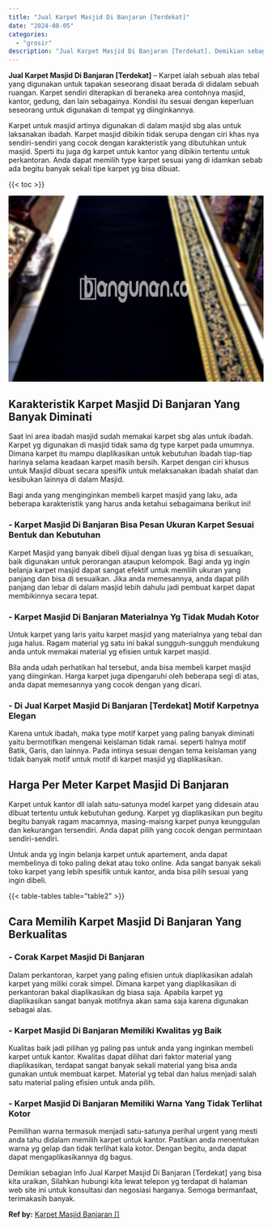 ```yaml
---
title: "Jual Karpet Masjid Di Banjaran [Terdekat]"
date: "2024-08-05"
categories: 
  - "grosir"
description: "Jual Karpet Masjid Di Banjaran [Terdekat]. Demikian sebagian Info Jual Karpet Masjid Di Banjaran [Terdekat] yang bisa kita uraikan, Silahkan hubungi kita l..."
---
```


**Jual Karpet Masjid Di Banjaran \[Terdekat\]** – Karpet ialah sebuah alas tebal yang digunakan untuk tapakan seseorang disaat berada di didalam sebuah ruangan. Karpet sendiri diterapkan di beraneka area contohnya masjid, kantor, gedung, dan lain sebagainya. Kondisi itu sesuai dengan keperluan seseorang untuk digunakan di tempat yg diinginkannya.

Karpet untuk masjid artinya digunakan di dalam masjid sbg alas untuk laksanakan ibadah. Karpet masjid dibikin tidak serupa dengan ciri khas nya sendiri-sendiri yang cocok dengan karakteristik yang dibutuhkan untuk masjid. Sperti itu juga dg karpet untuk kantor yang dibikin tertentu untuk perkantoran. Anda dapat memilih type karpet sesuai yang di idamkan sebab ada begitu banyak sekali tipe karpet yg bisa dibuat.

{{< toc >}}

![Jual Karpet Masjid Di Banjaran [Terdekat]](/images/grosir-karpet-murah-78.png)

## Karakteristik Karpet Masjid Di Banjaran Yang Banyak Diminati

Saat ini area ibadah masjid sudah memakai karpet sbg alas untuk ibadah. Karpet yg digunakan di masjid tidak sama dg type karpet pada umumnya. Dimana karpet itu mampu diaplikasikan untuk kebutuhan ibadah tiap-tiap harinya selama keadaan karpet masih bersih. Karpet dengan ciri khusus untuk Masjid dibuat secara spesifik untuk melaksanakan ibadah shalat dan kesibukan lainnya di dalam Masjid.

Bagi anda yang menginginkan membeli karpet masjid yang laku, ada beberapa karakteristik yang harus anda ketahui sebagaimana berikut ini!

### \- Karpet Masjid Di Banjaran Bisa Pesan Ukuran Karpet Sesuai Bentuk dan Kebutuhan

Karpet Masjid yang banyak dibeli dijual dengan luas yg bisa di sesuaikan, baik digunakan untuk perorangan ataupun kelompok. Bagi anda yg ingin belanja karpet masjid dapat sangat efektif untuk memliih ukuran yang panjang dan bisa di sesuaikan. Jika anda memesannya, anda dapat pilih panjang dan lebar di dalam masjid lebih dahulu jadi pembuat karpet dapat membikinnya secara tepat.

### \- Karpet Masjid Di Banjaran Materialnya Yg Tidak Mudah Kotor

Untuk karpet yang laris yaitu karpet masjid yang materialnya yang tebal dan juga halus. Ragam material yg satu ini bakal sungguh-sungguh mendukung anda untuk memakai material yg efisien untuk karpet masjid.

Bila anda udah perhatikan hal tersebut, anda bisa membeli karpet masjid yang diinginkan. Harga karpet juga dipengaruhi oleh beberapa segi di atas, anda dapat memesannya yang cocok dengan yang dicari.

### \- Di Jual Karpet Masjid Di Banjaran \[Terdekat\] Motif Karpetnya Elegan

Karena untuk ibadah, maka type motif karpet yang paling banyak diminati yaitu bermotifkan mengenai keislaman tidak ramai. seperti halnya motif Batik, Garis, dan lainnya. Pada intinya sesuai dengan tema keislaman yang tidak banyak motif untuk motif di karpet masjid yg diaplikasikan.

## Harga Per Meter Karpet Masjid Di Banjaran

Karpet untuk kantor dll ialah satu-satunya model karpet yang didesain atau dibuat tertentu untuk kebutuhan gedung. Karpet yg diaplikasikan pun begitu begitu banyak ragam macamnya, masing-maisng karpet punya keunggulan dan kekurangan tersendiri. Anda dapat pilih yang cocok dengan permintaan sendiri-sendiri.

Untuk anda yg ingin belanja karpet untuk apartement, anda dapat membelinya di toko paling dekat atau toko online. Ada sangat banyak sekali toko karpet yang lebih spesifik untuk kantor, anda bisa pilih sesuai yang ingin dibeli.

{{< table-tables table="table2" >}}

## Cara Memilih Karpet Masjid Di Banjaran Yang Berkualitas

### \- Corak Karpet Masjid Di Banjaran

Dalam perkantoran, karpet yang paling efisien untuk diaplikasikan adalah karpet yang miliki corak simpel. Dimana karpet yang diaplikasikan di perkantoran bakal diaplikasikan dg biasa saja. Apabila karpet yg diaplikasikan sangat banyak motifnya akan sama saja karena digunakan sebagai alas.

### \- Karpet Masjid Di Banjaran Memiliki Kwalitas yg Baik

Kualitas baik jadi pilihan yg paling pas untuk anda yang inginkan membeli karpet untuk kantor. Kwalitas dapat dilihat dari faktor material yang diaplikasikan, terdapat sangat banyak sekali material yang bisa anda gunakan untuk membuat karpet. Material yg tebal dan halus menjadi salah satu material paling efisien untuk anda pilih.

### \- Karpet Masjid Di Banjaran Memiliki Warna Yang Tidak Terlihat Kotor

Pemilihan warna termasuk menjadi satu-satunya perihal urgent yang mesti anda tahu didalam memilih karpet untuk kantor. Pastikan anda menentukan warna yg gelap dan tidak terlihat kala kotor. Dengan begitu, anda dapat dapat mengaplikasikannya dg bagus.

Demikian sebagian Info Jual Karpet Masjid Di Banjaran \[Terdekat\] yang bisa kita uraikan, Silahkan hubungi kita lewat telepon yg terdapat di halaman web site ini untuk konsultasi dan negosiasi harganya. Semoga bermanfaat, terimakasih banyak.

**Ref by:**  [Karpet Masjid Banjaran []](https://id.wikipedia.org/wiki/Karpet)
